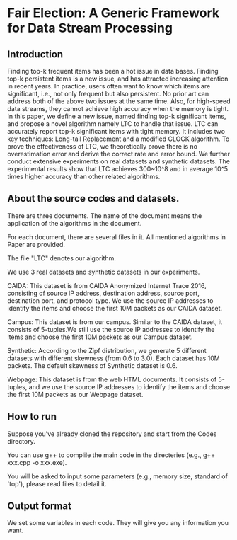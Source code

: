 # Fair Election: A Generic Framework for Data Stream Processing

## Introduction

Finding top-k frequent items has been a hot issue in data bases. Finding top-k persistent items is a new issue, and has attracted increasing attention in recent years. In practice, users often want to know which items are significant, i.e., not only frequent but also persistent. No prior art can address both of the above two issues at the same time. Also, for high-speed data streams, they cannot achieve high accuracy when the memory is tight. In this paper, we define a new issue, named finding top-k significant items, and propose a novel algorithm namely LTC to handle that issue. LTC can accurately report top-k significant items with tight memory. It includes two key techniques: Long-tail Replacement and a modified CLOCK algorithm. To prove the effectiveness of LTC, we theoretically prove there is no overestimation error and derive the correct rate and error bound. We further conduct extensive experiments on real datasets and synthetic datasets. The experimental results show that LTC achieves 300~10^8 and in average 10^5 times higher accuracy than other related algorithms.

## About the source codes and datasets.

There are three documents. The name of the document means the application of the algorithms in the document.

For each document, there are several files in it. All mentioned algorithms in Paper are provided.

The file "LTC" denotes our algorithm.

We use 3 real datasets and synthetic datasets in our experiments.

CAIDA: This dataset is from CAIDA Anonymized Internet Trace 2016, consisting of source IP address, destination address, source port, destination port, and protocol type. We use the source IP addresses to identify the items and choose the first 10M packets as our CAIDA dataset.

Campus: This dataset is from our campus. Similar to the CAIDA dataset, it consists of 5-tuples.We still use the source IP addresses to identify the items and choose the first 10M packets as our Campus dataset.

Synthetic: According to the Zipf distribution, we generate 5 different datasets with different skewness (from 0.6 to 3.0). Each dataset has 10M packets. The default skewness of Synthetic dataset is 0.6.

Webpage: This dataset is from the web HTML documents. It consists of 5-tuples, and we use the source IP addresses to identify the items and choose the first 10M packets as our Webpage dataset.

## How to run

Suppose you've already cloned the repository and start from the Codes directory.

You can use g++ to complile the main code in the directeries (e.g., g++ xxx.cpp -o xxx.exe).

You will be asked to input some parameters (e.g., memory size, standard of 'top'), please read files to detail it.


## Output format

We set some variables in each code. They will give you any information you want.